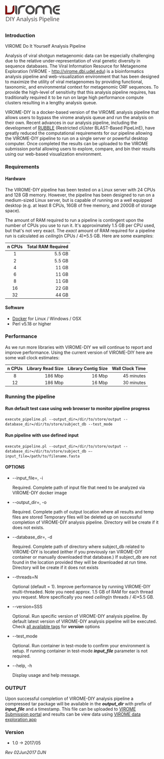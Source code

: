 # ![VIROME DIY Analysis Pipeline](https://github.com/Virome-Collaboration-Group/virome-DIY/blob/master/assets/img/virome-diy.png)

### Introduction
VIROME Do It Yourself Analysis Pipeline

Analysis of viral shotgun metagenomic data can be especially challenging due to the relative under-representation of viral genetic diversity in sequence databases.   The Viral Information Resource for Metagenome Exploration (VIROME - http://virome.dbi.udel.edu) is a bioinformatics analysis pipeline and web-visualization environment that has been designed to maximize the utility of viral metagenomes by providing functional, taxonomic, and environmental context for metagenomic ORF sequences.  To provide the high-level of sensitivity that this analysis pipeline requires, has traditionally required it to be run on large high performance compute clusters resulting in a lengthy analysis queue.

VIROME-DIY is a docker-based version of the VIROME analysis pipeline that allows users to bypass the virome analysis queue and run the analysis on their own.  Recent advances in our analysis pipeline, including the development of [RUBBLE](https://github.com/dnasko/rubble) (Restricted clUster BLAST-Based PipeLinE), have greatly reduced the computational requirements for our pipeline allowing the VIROME-DIY pipeline to run on a single server or powerful desktop computer.  Once completed the results can be uploaded to the VIROME submission portal allowing users to explore, compare, and bin their results using our web-based visualization environment.

### Requirements

#### Hardware
The VIROME-DIY pipeline has been tested on a Linux server with 24 CPUs and 128 GB memory.  However, the pipeline has been designed to run on a medium-sized Linux server, but is capable of running on a well equipped desktop (e.g. at least 8 CPUs, 16GB of free memory, and 200GB of storage space).

The amount of RAM required to run a pipeline is contingent upon the number of CPUs you use to run it. It's approximately 1.5 GB per CPU used, but that's not very exact. The *exact* amount of RAM required for a pipeline run is calculated as *ceiling*(n CPUs / 4)*5.5 GB. Here are some examples:

| n CPUs | Total RAM Required |
|:------:| ------------------:|
|    1   | 5.5 GB             |
|    2   | 5.5 GB             |
|    4   | 11  GB             |
|    6   | 11  GB             |
|    8   | 11  GB             |
|   16   | 22  GB             |
|   32   | 44  GB             |

#### Software
- [Docker](https://docs.docker.com/installation/) for Linux / Windows / OSX
- Perl v5.18 or higher

### Performance

As we run more libraries with VIROME-DIY we will continue to report and improve performance. Using the current version of VIROME-DIY here are some wall clock estimates:

| n CPUs | Library Read Size | Library Contig Size | Wall Clock Time |
|:------:| -----------------:| -------------------:| ---------------:|
|    8   |   186 Mbp         |        16 Mbp       |     45 minutes  |
|   12   |   186 Mbp         |        16 Mbp       |     30 minutes  |

### Running the pipeline

#### Run default test case using web browser to monitor pipeline progress
```
execute_pipeline.pl --output_dir=/dir/to/store/output --database_dir=/dir/to/store/subject_db --test_mode
```

#### Run pipeline with use defined input
```
execute_pipeline.pl --output_dir=/dir/to/store/output --database_dir=/dir/to/store/subject_db —-input_file=/path/to/filename.fasta
```

#### OPTIONS
* --input_file=, -i

    Required. Complete path of input file that need to be analyzed via VIROME-DIY
    docker image

* --output_dir=, -o

    Required. Complete path of output location where all results and temp files are stored
    Temporary files will be deleted up on successful completion of VIROME-DIY analysis pipeline.
    Directory will be create if it does not exists.

* --database_dir=, -d

    Required. Complete path of directory where subject_db related to VIROME-DIY is located
    (either if you previously ran VIROME-DIY container or manually downloaded that database.)
    If subject_db are not found in the location provided they will be downloaded at run time.
    Directory will be create if it does not exists

* --threads=N

    Optional (default = 1). Improve performance by running VIROME-DIY multi-threaded. Note you need approx. 1.5 GB
	of RAM for each thread you request. More specifically you need *ceiling*(n threads / 4)*5.5 GB.

* --version=SSS

    Optional. Run specific version of VIROME-DIY analysis pipeline.  By default
    latest version of VIROME-DIY analysis pipeline will be executed.  Check
    [all available tags](https://hub.docker.com/r/virome/virome-pipeline/tags/)
    for **_version_** options

* --test_mode

    Optional. Run container in test-mode to confirm your environment is setup.
    If running container in test-mode **_input_file_** parameter is not required.

* --help, -h

    Display usage and help message.

### OUTPUT
Upon successful completion of VIROME-DIY analysis pipeline a compressed tar package
will be available in the **_output_dir_** with prefix of **_input_file_** and a
timestamp.  This file can be uploaded to
[VIROME Submission portal](http://virome.dbi.udel.edu/submission) and
results can be view data using [VIROME data exploration app](http://virome.dbi.udel.edu/app)

### Version

* 1.0 -> 2017/05

*Rev 02Jun2017 DJN*
